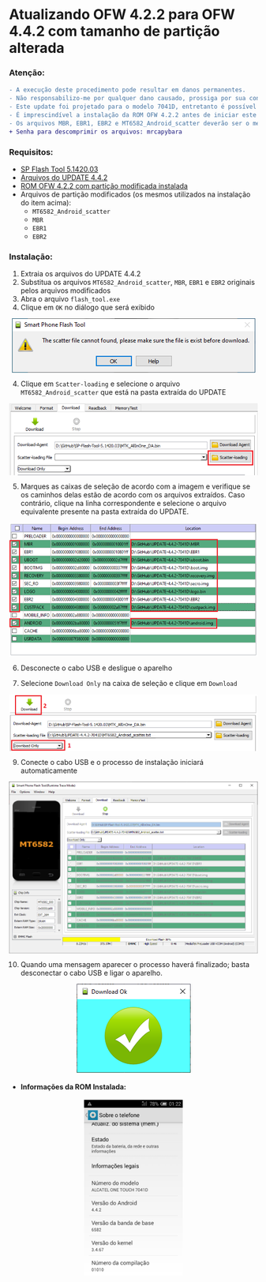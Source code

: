 # Atualizando OFW 4.2.2 para OFW 4.4.2 com tamanho de partição alterada
  
### Atenção:
```diff
- A execução deste procedimento pode resultar em danos permanentes. 
- Não responsabilizo-me por qualquer dano causado, prossiga por sua conta e risco.  
- Este update foi projetado para o modelo 7041D, entretanto é possível instalá-lo no 7040E. 
- É imprescindível a instalação da ROM OFW 4.2.2 antes de iniciar este procedimento.
- Os arquivos MBR, EBR1, EBR2 e MT6582_Android_scatter deverão ser o mesmos utilizados no item acima.
+ Senha para descomprimir os arquivos: mrcapybara
```
### Requisitos:

- <a href="">SP Flash Tool 5.1420.03</a>
- <a href="">Arquivos do UPDATE 4.4.2</a>
- <a href="INSTALL_MOD_OFW.md">ROM OFW 4.2.2 com partição modificada instalada</a>
- Arquivos de partição modificados (os mesmos utilizados na instalação do item acima):
  - ```MT6582_Android_scatter```
  - ```MBR```
  - ```EBR1```
  - ```EBR2```

### Instalação:

1. Extraia os arquivos do UPDATE 4.4.2
2. Substitua os arquivos ```MT6582_Android_scatter```, ```MBR```, ```EBR1``` e ```EBR2``` originais pelos arquivos modificados
3. Abra o arquivo ```flash_tool.exe```
4. Clique em ```OK``` no diálogo que será exibido

<p align="center"><img align="center" src="/Imagens/SPFT-01.PNG"/></p>

4. Clique em ```Scatter-loading``` e selecione o arquivo ```MT6582_Android_scatter``` que está na pasta extraída do UPDATE

<p align="center"><img align="center" src="/Imagens/SPFT-02.PNG"/></p>

5. Marques as caixas de seleção de acordo com a imagem e verifique se os caminhos delas estão de acordo com os arquivos extraídos. 
Caso contrário, clique na linha correspondente e selecione o arquivo equivalente presente na pasta extraída do UPDATE.

<p align="center"><img align="center" src="/Imagens/MODSPUP-01.PNG"/></p>

6. Desconecte o cabo USB e desligue o aparelho

7. Selecione ```Download Only``` na caixa de seleção e clique em ```Download```

<p align="center"><img align="center" src="/Imagens/SPUP-02.PNG"/></p>

9. Conecte o cabo USB e o processo de instalação iniciará automaticamente

<p align="center"><img align="center" width="700" src="/Imagens/MODSPUP-02.PNG"/></p>

10. Quando uma mensagem aparecer o processo haverá finalizado; basta desconectar o cabo USB e ligar o aparelho. 

<p align="center"><img align="center" src="/Imagens/SPFT-06.PNG"/></p>

- #### Informações da ROM Instalada:

<p align="center"><img align="center" width="200" src="/Imagens/SPUP-04.png"/></p>
